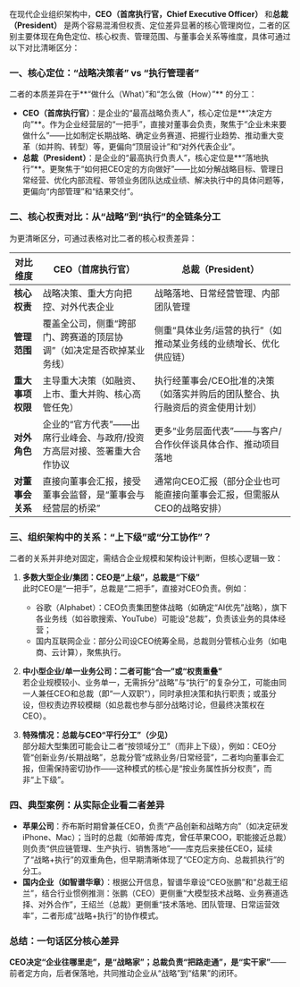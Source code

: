 在现代企业组织架构中，**CEO（首席执行官，Chief Executive Officer）** 和**总裁（President）** 是两个容易混淆但权责、定位差异显著的核心管理岗位，二者的区别主要体现在角色定位、核心权责、管理范围、与董事会关系等维度，具体可通过以下对比清晰区分：


### 一、核心定位：“战略决策者” vs “执行管理者”
二者的本质差异在于**“做什么（What）”和“怎么做（How）”** 的分工：
- **CEO（首席执行官）**：是企业的“最高战略负责人”，核心定位是**“决定方向”**。作为企业经营层的“一把手”，直接对董事会负责，聚焦于“企业未来要做什么”——比如制定长期战略、确定业务赛道、把握行业趋势、推动重大变革（如并购、转型）等，更偏向“顶层设计”和“对外代表企业”。
- **总裁（President）**：是企业的“最高执行负责人”，核心定位是**“落地执行”**。更聚焦于“如何把CEO定的方向做好”——比如分解战略目标、管理日常经营、优化内部流程、带领业务团队达成业绩、解决执行中的具体问题等，更偏向“内部管理”和“结果交付”。


### 二、核心权责对比：从“战略”到“执行”的全链条分工
为更清晰区分，可通过表格对比二者的核心权责差异：

| 对比维度         | CEO（首席执行官）                                  | 总裁（President）                                  |
| ---------------- | -------------------------------------------------- | -------------------------------------------------- |
| **核心权责**     | 战略决策、重大方向把控、对外代表企业                | 战略落地、日常经营管理、内部团队管理                |
| **管理范围**     | 覆盖全公司，侧重“跨部门、跨赛道的顶层协调”（如决定是否砍掉某业务线） | 侧重“具体业务/运营的执行”（如推动某业务线的业绩增长、优化供应链） |
| **重大事项权限** | 主导重大决策（如融资、上市、重大并购、核心高管任免） | 执行经董事会/CEO批准的决策（如落实并购后的团队整合、执行融资后的资金使用计划） |
| **对外角色**     | 企业的“官方代表”——出席行业峰会、与政府/投资方高层对接、签署重大合作协议 | 更多“业务层面代表”——与客户/合作伙伴谈具体合作、推动项目落地 |
| **对董事会关系** | 直接向董事会汇报，接受董事会监督，是“董事会与经营层的桥梁” | 通常向CEO汇报（部分企业也可能直接向董事会汇报，但需服从CEO的战略安排） |


### 三、组织架构中的关系：“上下级”或“分工协作”？
二者的关系并非绝对固定，需结合企业规模和架构设计判断，但核心逻辑一致：
1. **多数大型企业/集团：CEO是“上级”，总裁是“下级”**  
   此时CEO是“一把手”，总裁是“二把手”，直接对CEO负责。例如：  
   - 谷歌（Alphabet）：CEO负责集团整体战略（如确定“AI优先”战略），旗下各业务线（如谷歌搜索、YouTube）可能设“总裁”，负责该业务的具体经营；  
   - 国内互联网企业：部分公司设CEO统筹全局，总裁则分管核心业务（如电商、云计算），聚焦执行。

2. **中小型企业/单一业务公司：二者可能“合一”或“权责重叠”**  
   若企业规模较小、业务单一，无需拆分“战略”与“执行”的复杂分工，可能由同一人兼任CEO和总裁（即“一人双职”），同时承担决策和执行职责；或虽分设，但权责边界较模糊（如总裁也参与部分战略讨论，但最终决策权在CEO）。

3. **特殊情况：总裁与CEO“平行分工”（少见）**  
   部分超大型集团可能会让二者“按领域分工”（而非上下级），例如：CEO分管“创新业务/长期战略”，总裁分管“成熟业务/日常经营”，二者均向董事会汇报，但需保持密切协作——这种模式的核心是“按业务属性拆分权责”，而非“上下级”。


### 四、典型案例：从实际企业看二者差异
- **苹果公司**：乔布斯时期曾兼任CEO，负责“产品创新和战略方向”（如决定研发iPhone、Mac）；当时的总裁（如蒂姆·库克，曾任苹果COO，职能接近总裁）则负责“供应链管理、生产执行、销售落地”——库克后来接任CEO，延续了“战略+执行”的双重角色，但早期清晰体现了“CEO定方向、总裁抓执行”的分工。  
- **国内企业（如智谱华章）**：根据公开信息，智谱华章设“CEO张鹏”和“总裁王绍兰”，结合行业惯例推测：张鹏（CEO）更侧重“大模型技术战略、业务赛道选择、对外合作”，王绍兰（总裁）更侧重“技术落地、团队管理、日常运营效率”，二者形成“战略+执行”的协作模式。


### 总结：一句话区分核心差异
**CEO决定“企业往哪里走”，是“战略家”；总裁负责“把路走通”，是“实干家”**——前者定方向，后者保落地，共同推动企业从“战略”到“结果”的闭环。